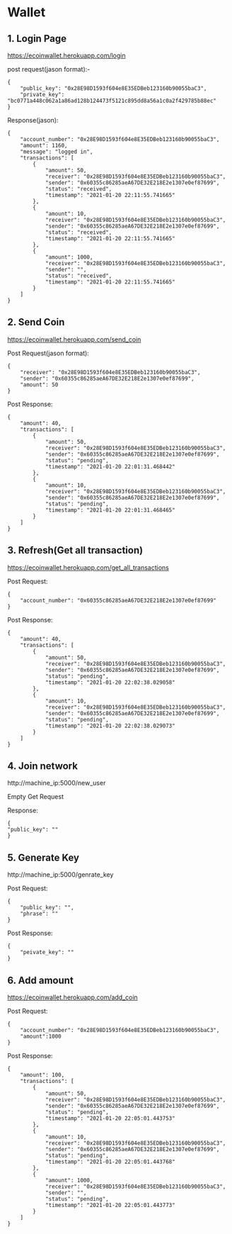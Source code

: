 # Wallet

## 1. Login Page

https://ecoinwallet.herokuapp.com/login

post request(jason format):-

    {
        "public_key": "0x28E98D1593f604e8E35EDBeb123160b90055baC3",
        "private_key": "bc0771a448c062a1a86ad128b124473f5121c895dd8a56a1c0a2f429785b88ec"
    }

Response(jason):

    {
        "account_number": "0x28E98D1593f604e8E35EDBeb123160b90055baC3",
        "amount": 1160,
        "message": "logged in",
        "transactions": [
            {
                "amount": 50,
                "receiver": "0x28E98D1593f604e8E35EDBeb123160b90055baC3",
                "sender": "0x60355c86285aeA67DE32E218E2e1307e0ef87699",
                "status": "received",
                "timestamp": "2021-01-20 22:11:55.741665"
            },
            {
                "amount": 10,
                "receiver": "0x28E98D1593f604e8E35EDBeb123160b90055baC3",
                "sender": "0x60355c86285aeA67DE32E218E2e1307e0ef87699",
                "status": "received",
                "timestamp": "2021-01-20 22:11:55.741665"
            },
            {
                "amount": 1000,
                "receiver": "0x28E98D1593f604e8E35EDBeb123160b90055baC3",
                "sender": "",
                "status": "received",
                "timestamp": "2021-01-20 22:11:55.741665"
            }
        ]
    }

## 2. Send Coin

https://ecoinwallet.herokuapp.com/send_coin

Post Request(jason format):

    {
        "receiver": "0x28E98D1593f604e8E35EDBeb123160b90055baC3",
        "sender": "0x60355c86285aeA67DE32E218E2e1307e0ef87699",
        "amount": 50
    }

Post Response:

    {
        "amount": 40,
        "transactions": [
            {
                "amount": 50,
                "receiver": "0x28E98D1593f604e8E35EDBeb123160b90055baC3",
                "sender": "0x60355c86285aeA67DE32E218E2e1307e0ef87699",
                "status": "pending",
                "timestamp": "2021-01-20 22:01:31.468442"
            },
            {
                "amount": 10,
                "receiver": "0x28E98D1593f604e8E35EDBeb123160b90055baC3",
                "sender": "0x60355c86285aeA67DE32E218E2e1307e0ef87699",
                "status": "pending",
                "timestamp": "2021-01-20 22:01:31.468465"
            }
        ]
    }

## 3. Refresh(Get all transaction)

https://ecoinwallet.herokuapp.com/get_all_transactions

Post Request:

    {
        "account_number": "0x60355c86285aeA67DE32E218E2e1307e0ef87699"
    }

Post Response:

    {
        "amount": 40,
        "transactions": [
            {
                "amount": 50,
                "receiver": "0x28E98D1593f604e8E35EDBeb123160b90055baC3",
                "sender": "0x60355c86285aeA67DE32E218E2e1307e0ef87699",
                "status": "pending",
                "timestamp": "2021-01-20 22:02:38.029058"
            },
            {
                "amount": 10,
                "receiver": "0x28E98D1593f604e8E35EDBeb123160b90055baC3",
                "sender": "0x60355c86285aeA67DE32E218E2e1307e0ef87699",
                "status": "pending",
                "timestamp": "2021-01-20 22:02:38.029073"
            }
        ]
    }

## 4. Join network

http://machine_ip:5000/new_user

Empty Get Request

Response:

    {
    "public_key": ""
    }

## 5. Generate Key

http://machine_ip:5000/genrate_key

Post Request:

    {
        "public_key": "",
        "phrase": ""
    }

Post Response:

    {
        "peivate_key": ""
    }

## 6. Add amount

https://ecoinwallet.herokuapp.com/add_coin

Post Request: 

    {
        "account_number": "0x28E98D1593f604e8E35EDBeb123160b90055baC3",
        "amount":1000
    }

Post Response:

    {
        "amount": 100,
        "transactions": [
            {
                "amount": 50,
                "receiver": "0x28E98D1593f604e8E35EDBeb123160b90055baC3",
                "sender": "0x60355c86285aeA67DE32E218E2e1307e0ef87699",
                "status": "pending",
                "timestamp": "2021-01-20 22:05:01.443753"
            },
            {
                "amount": 10,
                "receiver": "0x28E98D1593f604e8E35EDBeb123160b90055baC3",
                "sender": "0x60355c86285aeA67DE32E218E2e1307e0ef87699",
                "status": "pending",
                "timestamp": "2021-01-20 22:05:01.443768"
            },
            {
                "amount": 1000,
                "receiver": "0x28E98D1593f604e8E35EDBeb123160b90055baC3",
                "sender": "",
                "status": "pending",
                "timestamp": "2021-01-20 22:05:01.443773"
            }
        ]
    }











